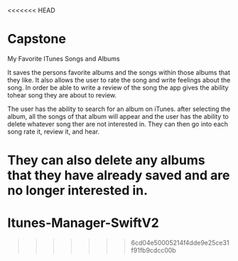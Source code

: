 <<<<<<< HEAD
# Capstone

 My Favorite ITunes Songs and Albums
 
It saves the persons favorite albums and the songs within those albums that they like.  It also allows the user to rate the song and write feelings about the song.  In order be able to write a review of the song the app gives the ability tohear song they are about to review.

The user has the ability to search for an album on iTunes. after selecting the album, all the songs of that album will appear and the user has the ability to delete whatever song ther are not interested in. They can then go into each song  rate it, review it, and hear. 
 
They can also delete any albums that they have already saved and are no longer interested in.
=======
# Itunes-Manager-SwiftV2
>>>>>>> 6cd04e50005214f4dde9e25ce31f91fb9cdcc00b

